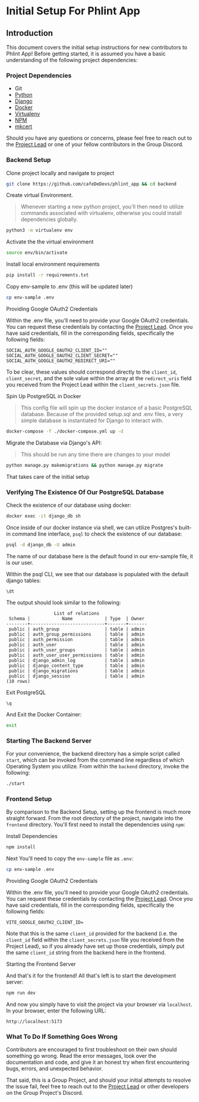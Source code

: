 # Initial Setup For Phlint App

## Introduction

This document covers the initial setup instructions for new contributors to
Phlint App! Before getting started, it is assumed you have a basic understanding
of the following project dependencies:

### Project Dependencies

- Git
- [Python](https://wiki.python.org/moin/BeginnersGuide/Download)
- [Django](https://docs.djangoproject.com/en/5.0/topics/install/#installing-official-release)
- [Docker](https://docs.docker.com/get-docker/)
- [Virtualenv](https://virtualenv.pypa.io/en/latest/installation.html)
- [NPM](https://www.npmjs.com/)
- [mkcert](https://github.com/FiloSottile/mkcert)

Should you have any questions or concerns, please feel free to reach out to the
[Project Lead](https://github.com/tomit4) or one of your fellow contributors in the Group Discord.

### Backend Setup

Clone project locally and navigate to project

```sh
git clone https://github.com/cafeDeDevs/phlint_app && cd backend
```

Create virtual Environment.

> Whenever starting a new python project, you'll then need to utilize commands
> associated with virtualenv, otherwise you could install dependencies globally.

```sh
python3 -m virtualenv env
```

Activate the the virtual environment

```sh
source env/bin/activate
```

Install local environment requirements

```sh
pip install -r requirements.txt
```

Copy env-sample to .env (this will be updated later)

```sh
cp env-sample .env
```

Providing Google OAuth2 Credentials

Within the .env file, you'll need to provide your Google OAuth2 credentials. You
can request these credentials by contacting the [Project Lead](https://github.com/tomit4).
Once you have said credentials, fill in the corresponding fields, specifically
the following fields:

```.env
SOCIAL_AUTH_GOOGLE_OAUTH2_CLIENT_ID=""
SOCIAL_AUTH_GOOGLE_OAUTH2_CLIENT_SECRET=""
SOCIAL_AUTH_GOOGLE_OAUTH2_REDIRECT_URI=""
```

To be clear, these values should correspond directly to the `client_id`, `client_secret`, and the sole value within the array at the `redirect_uris` field you received from the Project Lead within the `client_secrets.json` file.

Spin Up PostgreSQL in Docker

> This config file will spin up the docker instance of a basic PostgreSQL database. Because of the provided setup.sql and .env files, a very simple database is instantiated for Django to interact with.

```sh
docker-compose -f ./docker-compose.yml up -d
```

Migrate the Database via Django's API:

> This should be run any time there are changes to your model

```sh
python manage.py makemigrations && python manage.py migrate
```

That takes care of the initial setup

### Verifying The Existence Of Our PostgreSQL Database

Check the existence of our database using docker:

```sh
docker exec -it django_db sh
```

Once inside of our docker instance via shell, we can utilize Postgres's built-in
command line interface, `psql` to check the existence of our database:

```sh
psql -d django_db -U admin
```

The name of our database here is the default found in our env-sample file, it is our user.

Within the psql CLI, we see that our database is populated with the default django tables:

```psql
\dt
```

The output should look similar to the following:

```psql
                  List of relations
 Schema |            Name            | Type  | Owner
--------+----------------------------+-------+-------
 public | auth_group                 | table | admin
 public | auth_group_permissions     | table | admin
 public | auth_permission            | table | admin
 public | auth_user                  | table | admin
 public | auth_user_groups           | table | admin
 public | auth_user_user_permissions | table | admin
 public | django_admin_log           | table | admin
 public | django_content_type        | table | admin
 public | django_migrations          | table | admin
 public | django_session             | table | admin
(10 rows)
```

Exit PostgreSQL

```psql
\q
```

And Exit the Docker Container:

```sh
exit
```

### Starting The Backend Server

For your convenience, the backend directory has a simple script called `start`,
which can be invoked from the command line regardless of which Operating
System you utilize. From within the `backend` directory, invoke the following:

```sh
./start
```

### Frontend Setup

By comparison to the Backend Setup, setting up the frontend is much more
straight forward. From the root directory of the project, navigate into the
`frontend` directory. You'll first need to install the dependencies using `npm`:

Install Dependencies

```sh
npm install
```

Next You'll need to copy the `env-sample` file as `.env`:

```sh
cp env-sample .env
```

Providing Google OAuth2 Credentials

Within the .env file, you'll need to provide your Google OAuth2 credentials. You
can request these credentials by contacting the [Project Lead](https://github.com/tomit4).
Once you have said credentials, fill in the corresponding fields, specifically
the following fields:

```.env
VITE_GOOGLE_OAUTH2_CLIENT_ID=
```

Note that this is the same `client_id` provided for the backend (i.e. the `client_id` field within the `client_secrets.json` file you received from the Project Lead), so if you already
have set up those credentials, simply put the same `client_id` string from the
backend here in the frontend.

Starting the Frontend Server

And that's it for the frontend! All that's left is to start the development
server:

```sh
npm run dev
```

And now you simply have to visit the project via your browser via `localhost`.
In your browser, enter the following URL:

```
http://localhost:5173
```

### What To Do If Something Goes Wrong

Contributors are encouraged to first troubleshoot on their own should something
go wrong. Read the error messages, look over the documentation and code, and
give it an honest try when first encountering bugs, errors, and unexpected
behavior.

That said, this is a Group Project, and should your initial attempts to resolve
the issue fail, feel free to reach out to the [Project Lead](https://github.com/tomit4)
or other developers on the Group Project's Discord.
